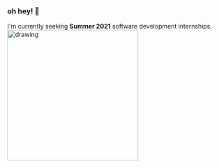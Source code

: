 ### oh hey! 👋
I'm currently seeking __Summer 2021__ software development internships. <br/>
<img src="https://user-images.githubusercontent.com/19617248/93933056-181a9500-fcef-11ea-88bc-d8db34f185f8.jpg" alt="drawing" width="300"/>
